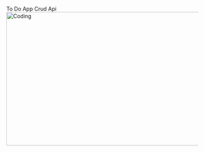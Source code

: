 To Do App Crud Api
<img alt="Coding" width="1000" height="350" src="https://i.hizliresim.com/inj4lln.png" >
